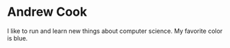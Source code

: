 # Andrew Cook

I like to run and learn new things about computer science. My favorite color is blue.

